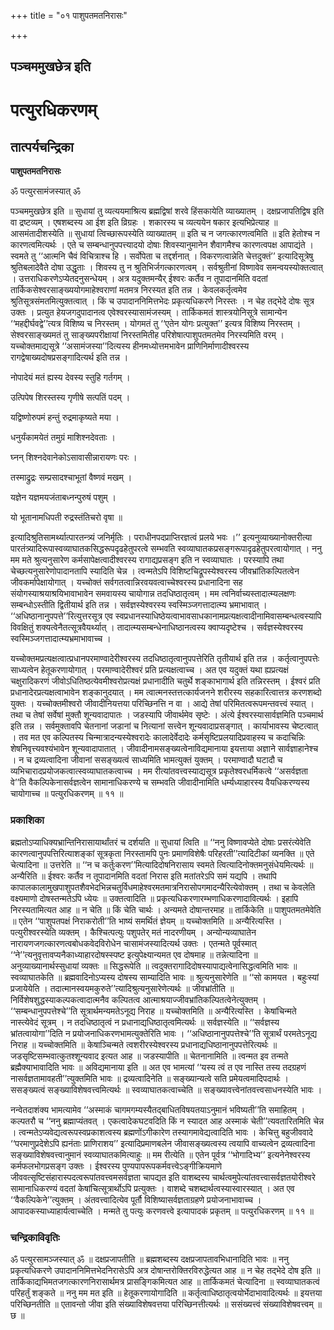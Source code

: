 +++
title = "०१ पाशुपतमतनिरासः"

+++


## पञ्चममुखछेत्र इति

# **पत्युरधिकरणम्**

## **तात्पर्यचन्द्रिका**

**पाशुपतमतनिरासः**

ॐ पत्युरसामंजस्यात् ॐ

पञ्चममुखछेत्र इति ॥ सुधायां तु व्यत्ययमाश्रित्य ब्रह्मद्विषां शरवे हिंसकायेति व्याख्यातम् । दक्षप्रजापतिद्विष इति वा द्रष्टव्यम् । एषशब्दस्य आ ईश इति व्रिग्रहः । शकारस्य च व्यत्ययेन षकार इत्यभिप्रेत्याह ॥ आसमंतादीशस्येति ॥ सुधायां त्विच्छारूपस्येति व्याख्यातम् ॥ इति च न जगत्कारणत्वमिति ॥ इति हेतोश्च न कारणत्वमित्यर्थः । एते च सम्बन्धानुपपत्त्यादयो दोषाः शिवस्यानुमानेन शैवागमैश्च कारणत्वपक्ष आपाद्यंते । स्वमते तु ‘‘आत्मनि चैवं विचित्राश्च हि । सर्वोपेता च तद्दर्शनात् । विकरणत्वान्नेति चेत्तदुक्तं’’ इत्यादिसूत्रेषु श्रुतिबलादेवैते दोषा उद्धृताः । शिवस्य तु न श्रुतिभिर्जगत्कारणत्वम् । सर्वश्रुतीनां विष्णावेव समन्वयस्योक्तत्वात् । उत्तराधिकरणेऽप्येतदनुसन्धेयम् । अत्र यदुक्तमन्यैर् ईश्वरः कर्तैव न तूपादानमिति वदतां तार्किकसेश्वरसाङ्ख्ययोगमाहेश्वराणां मतमत्र निरस्यत इति तन्न । केवलकर्तृत्वमेव श्रुतिसूत्रसंमतमित्युक्तत्वात् । किं च उपादाननिमित्तभेदः प्रकृत्यधिकरणे निरस्तः । न चेह तद्भेदे दोषः सूत्र उक्तः । प्रत्युत हेयजगदुपादानत्व एवेश्वरस्यासामंजस्यम् । तार्किकमतं शास्त्रयोनिसूत्रे सामान्येन ‘‘महद्दीर्घवद्वे’’त्यत्र विशिष्य च निरस्तम् । योगमतं तु ‘‘एतेन योगः प्रत्युक्त’’ इत्यत्र विशिष्य निरस्तम् । सेश्वरसाङ्ख्यमतं तु साङ्ख्यपरीक्षायां निरस्तमितीह परिशेषात्पाशुपतमतमेव निरस्यमिति वरम् । यच्चोक्तमाद्यसूत्रे ‘‘असामंजस्या’’दित्यस्य हीनमध्योत्तमभावेन प्राणिनिर्माणादीश्वरस्य रागद्वेषाख्यदोषप्रसङ्गादित्यर्थ इति तन्न ।

नोपादेयं मतं ह्यस्य देवस्य स्तुहि गर्तगम् ।

उत्पिपेष शिरस्तस्य गृणीषे सत्पतिं पदम् ।

यद्विष्णोरुपमं हन्तुं रुद्रमाकृष्यते मया ।

धनुर्यंकामयेतं तमुग्रं माशिश्नदेवताः ।

घ्नन् शिश्नदेवानेकोऽसावासीन्नारायणः परः ।

तस्माद्रुद्रः सम्प्रसादश्चाभूतां वैष्णवं मखम् ।

यज्ञेन यज्ञमयजंताबध्नन्पुरुषं पशुम् ।

यो भूतानामधिपती रुद्रस्तंतिचरो वृषा ॥

इत्यादिश्रुतिसामर्थ्यात्पारतन्त्र्यं जनिर्मृतिः । पराधीनपदप्राप्तिरज्ञत्वं प्रलये भवः ।’’ इत्यनुव्याख्यानोक्तरीत्या पारतंत्र्यादिरूपास्वव्याघातकसिद्धरूपदृढहेतुपरत्वे सम्भवति स्वव्याघातकप्रसङ्गरूपादृढहेतुपरत्वायोगात् । ननु मम मते श्रुत्यनुसारेण कर्मसापेक्षत्वादीश्वरस्य रागाद्यप्रसङ्ग इति न स्वव्याघातः । परस्यापि तथा चेच्छत्यनुसारेणोपादानतापि स्यादिति चेन्न । त्वन्मतेऽपि विशिष्टचिद्रूपस्येश्वरस्य जीवभ्रांतिकल्पितत्वेन जीवकर्मापेक्षायोगात् । यच्चोक्तं सर्वगतत्वान्निरवयवत्वाच्चेश्वरस्य प्रधानादिना सह संयोगस्याश्रयाश्रयिभावाभावेन समवायस्य चायोगान्न तदधिष्ठातृत्वम् । मम त्वनिर्वाच्यस्तादात्म्यलक्षणः सम्बन्धोऽस्तीति द्वितीयार्थ इति तन्न । सर्वज्ञस्येश्वरस्य स्वस्मिञ्जगत्तादात्म्य भ्रमाभावात् । ‘‘अधिष्ठानानुपपत्ते’’रित्युत्तरसूत्र एव स्वप्रधानस्याधिष्ठेयत्वाभावसाधकानामप्रत्यक्षत्वादीनामिवासम्बन्धत्वस्यापि विवक्षितुं शक्यत्वेनैतत्सूत्रवैयर्थ्यात् । तादात्म्यसम्बन्धेनाधिष्ठानत्वस्य क्वाप्यदृष्टेश्च । सर्वज्ञस्येश्वरस्य स्वस्मिञ्जगत्तादात्म्यभ्रमाभावाच्च ।

यच्चोक्तमप्रत्यक्षत्वात्प्रधानपरमाण्वादेरीश्वरस्य तदधिष्ठातृत्वानुपपत्तेरिति तृतीयार्थ इति तन्न । कर्तृत्वानुपपत्तेः साध्यत्वेन हेतूकरणायोगात् । परमाण्वादेरीश्वरं प्रति प्रत्यक्षत्वाच्च । अत एव यदुक्तं यथा ह्यप्रत्यक्षं चक्षुरादिकरणं जीवोऽधितिष्ठत्येवमीश्वरोप्रत्यक्षं प्रधानादीति चतुर्थे शङ्काभागार्थ इति तन्निरस्तम् । ईश्वरं प्रति प्रधानादेरप्रत्यक्षत्वाभावेन शङ्कानुदयात् । मम त्वात्मनस्तत्तत्कार्यजनने शरीरस्य सहकारित्वात्तत्र करणशब्दो युक्तः । यच्चोक्तमीश्वरो जीवादीनियत्तया परिच्छिनत्ति न वा । आद्ये तेषां परिमितत्वरूपमन्तवत्त्वं स्यात् । तथा च तेषां सर्वेषां मुक्तौ शून्यवादापातः । जडस्यापि जीवार्थमेव सृष्टेः । अंत्ये ईश्वरस्यासार्वज्ञमिति पञ्चमार्थ इति तन्न । सर्वमुक्तावपि चेतनानां जडानां च नित्यानां सत्त्वेन शून्यवादाप्रसङ्गात् । कार्याभावस्य चेष्टत्वात् । तव मत एव कल्पितस्य चिन्मात्रादन्यस्येश्वरादेः कालादेर्वेदादेः कर्मसृष्टिप्रलयादिप्रवाहस्य च कदाचिन्निः शेषनिवृत्त्यवश्यंभावेन शून्यवादापातात् । जीवादीनामसङ्ख्यत्वेनाविद्यमानाया इयत्ताया अज्ञाने सार्वज्ञाहानेश्च । न च द्रव्यत्वादिना जीवानां ससङ्ख्यत्वं साध्यमिति भामत्युक्तं युक्तम् । परमाण्वादौ घटादौ च व्यभिचारादप्रयोजकत्वात्स्वव्याघातकत्वाच्च । मम रीत्यांतवत्त्वस्याद्यसूत्र प्रकृतेश्वरधर्मिकत्वे ‘‘असर्वज्ञता वे’’ति वैकल्पिकेनासर्वज्ञत्वेन सामानाधिकरण्ये च सम्भवति जीवादीनामिति धर्म्यध्याहारस्य वैयधिकरण्यस्य चायोगाच्च ॥ पत्युरधिकरणम् ॥ ११ ॥

### **प्रकाशिका**

ब्रह्मतोऽप्याधिक्यभ्रान्तिनिरासायार्थांतरं च दर्शयति ॥ सुधायां त्विति ॥ ‘‘ननु विष्णावप्येते दोषाः प्रसरंत्येवेति कारणत्वानुपपत्तिरित्याशङ्कां सूत्रकृता निरस्तामपि पुनः प्रमाणविशेषैः परिहरती’’त्यादिटीकां व्यनक्ति ॥ एते चेत्यादिना ॥ उत्तरेति ॥ ‘‘न च कर्तुःकरण’’मित्यादिदोषनिरासाय स्वमते त्वित्यादिनोक्तमनुसंधेयमित्यर्थः ॥ अन्यैरिति ॥ ईश्वरः कर्तैव न तूपादानमिति वदतां निरास इति मतांतरेऽपि समं यद्यपि । तथापि कापालकालामुखपाशुपतशैवभेदभिन्नचतुर्विधमाहेश्वरमतमात्रनिरासोपगमादन्यैरित्येवोक्तम् । तथा च केवलेति वक्ष्यमाणो दोषस्तन्मतेऽपि ध्येयः ॥ उक्तत्वादिति ॥ प्रकृत्यधिकरणारम्भणाधिकरणादावित्यर्थः । इहापि निरस्यतामित्यत आह ॥ न चेति ॥ किं चेति चार्थः । अन्यमते दोषान्तरमाह ॥ तार्किकेति ॥ पाशुपतमतमेवेति ॥ एतेन ‘‘पाशुपतपक्षं निराकरोती’’ति भाष्यं समर्थितं ज्ञेयम् ॥ यच्चोक्तमिति ॥ अन्यैरित्यस्ति । पत्युरीश्वरस्येति व्यक्तम् । कैश्चित्पत्युः पशुपतेर् मतं नादरणीयम् । अन्योन्यव्याघातेन नारायणजगत्कारणत्वबोधकवेदविरोधेन चासामंजस्यादित्यर्थ उक्तः । एतन्मते पूर्वस्मात् ‘‘ने’’त्यनुवृत्तावप्यनैकाध्याहारदोषस्स्पष्ट इत्युपेक्ष्यान्यमत एव दोषमाह ॥ तन्नेत्यादिना ॥ अनुव्याख्यानार्थस्सुधायां व्यक्तः ॥ सिद्धरूपेति ॥ त्वदुक्तरागादिदोषस्यापाद्यत्वेनासिद्धत्वमिति भावः ॥ स्वव्याघातकेति ॥ ब्रह्मवादिनोऽप्यस्य दोषस्य साम्यादिति भावः ॥ श्रुत्यनुसारेणेति ॥ ‘‘सो कामयत । बहुःस्यां प्रजायेयेति । तदात्मानस्वयमकुरुते’’त्यादिश्रुत्यनुसारेणेत्यर्थः ॥ जीवभ्रांतीति ॥ निर्विशेषशुद्धस्याकल्पकत्वादात्मनैव कल्पितत्व आत्माश्रयाज्जीवभ्रांतिकल्पितत्वेनेत्युक्तम् । ‘‘सम्बन्धानुपपत्तेश्चे’’ति सूत्रार्थमन्यमतेऽनूद्य निराह ॥ यच्चोक्तमिति ॥ अन्यैरित्यस्ति । केषांचिन्मते नास्त्येवेदं सूत्रम् । न तदधिष्ठातृत्वं न प्रधानाद्यधिष्ठातृत्वमित्यर्थः ॥ सर्वज्ञस्येति ॥ ‘‘सर्वज्ञस्य भ्रांतत्वायोगा’’दिति न प्रयोजनाधिकरणभामत्युक्तेरिति भावः । ‘‘अधिष्ठानानुपपत्तेश्चे’’ति सूत्रार्थं परमतेऽनूद्य निराह ॥ यच्चोक्तमिति ॥ केषाञ्चिन्मते त्वशरीरस्येश्वरस्य प्रधानाद्यधिष्ठानानुपपत्तेरित्यर्थः ॥ जडसृष्टिसम्भवात्कुतश्शून्यवाद इत्यत आह ॥ जडस्यापीति ॥ चेतनानामिति ॥ त्वन्मत इव तन्मते ब्रह्मैक्याभावादिति भावः ॥ अविद्यमानाया इति ॥ अत एव भामत्यां ‘‘यस्य त्वं त एव नास्ति तस्य तदग्रहणं नासर्वज्ञतामावहती’’त्युक्तमिति भावः ॥ द्रव्यत्वादिनेति ॥ सङ्ख्यान्यत्वे सति प्रमेयत्वमादिपदार्थः । ससङ्ख्यत्वं सङ्ख्याविशेषवत्त्वमित्यर्थः ॥ स्वव्याघातकत्वाच्चेति ॥ सङ्ख्यावत्त्वेनांतवत्त्वसाधनस्येति भावः ।

नन्वेतदाशंक्य भामत्यामेव ‘‘अस्माकं चागमगम्यस्यैतद्बाधितविषयतयाऽनुमानं भविष्यती’’ति समाहितम् । कल्पतरौ च ‘‘ननु ब्रह्माप्यंतवत् । एकत्वादेकघटवदिति किं न स्यादत आह अस्माकं चेती’’त्यवतारितमिति चेन्न । त्वन्मतेऽप्यवेद्यत्वरूपस्वप्रकाशत्वस्य ब्रह्मणोंऽगीकारेण तस्यागमावेद्यत्वादिति भावः । केचित्तु बहुजीववादे ‘‘परमाणुप्रदेशेऽपि ह्यनंताः प्राणिराशय’’ इत्यादिप्रमाणबलेन जीवासङ्ख्यत्वस्य त्वयापि वाच्यत्वेन द्रव्यत्वादिना सङ्ख्याविशेषवत्त्वानुमानं स्वव्याघातकमित्याहुः ॥ मम रीत्येति ॥ एतेन पूर्वत्र ‘‘भोगादिभ्य’’ इत्यनेनेश्वरस्य कर्मफलभोगप्रसङ्ग उक्तः । ईश्वरस्य पुण्यपापरूपकर्मवत्त्वेऽङ्गीक्रियमाणे जीववत्सृष्टिसंहारास्पदत्वरूपांतवत्त्वमसर्वज्ञता चापद्यत इति वाशब्दस्य चार्थत्वमुपेत्यांतवत्त्वासर्वज्ञतयोरीश्वरे सामानाधिकरण्यं वदतां केषांचित्सूत्रार्थोऽपि प्रत्युक्तः । वाशब्दे चशब्दार्थत्वस्यास्वारस्यात् । अत एव ‘‘वैकल्पिकेने’’त्युक्तम् । अंतवत्त्वादित्येव पूर्तौ विशिष्यासर्वज्ञताग्रहणे प्रयोजनाभावाच्च । आपादकस्याध्याहार्यत्वाच्चेति । मन्मते तु पत्युः करणवत्त्वे इत्यापादकं प्रकृतम् ॥ पत्युरधिकरणम् ॥ ११ ॥

### **चन्द्रिकाविवृतिः**

ॐ पत्युरसामञ्जस्यात् ॐ ॥ दक्षप्रजापतीति ॥ ब्रह्मशब्दस्य दक्षप्रजापतावभिधानादिति भावः ॥ ननु प्रकृत्यधिकरणे उपादाननिमित्तभेदनिरासेऽपि अत्र दोषान्तरोक्तिरविरुद्धेत्यत आह ॥ न चेह तद्भेदे दोष इति ॥ तार्किकाद्यभिमतजगत्कारणनिरासार्थमत्र प्रासङ्गिकमित्यत आह ॥ तार्किकमतं चेत्यादिना ॥ स्वव्याघातकत्वं परिहर्तुं शङ्कते ॥ ननु मम मत इति ॥ हेतूकरणायोगादिति ॥ कर्तृत्वाधिष्ठातृत्वयोर्भेदाभावादित्यर्थः ॥ इयत्तया परिच्छिनतीति ॥ एतावन्तो जीवा इति संख्याविशेषवत्तया परिच्छिनत्तीत्यर्थः ॥ ससंख्यत्त्वं संख्याविशेषवत्त्वम् ॥ छ ॥

